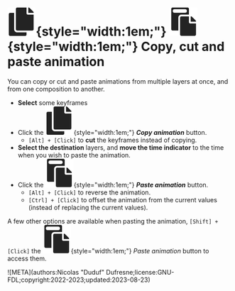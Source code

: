 # ![](../../../img/duik/icons/copy.svg){style="width:1em;"} ![](../../../img/duik/icons/paste.svg){style="width:1em;"} Copy, cut and paste animation

You can copy or cut and paste animations from multiple layers at once, and from one composition to another.

- **Select** some keyframes
- Click the ![](../../../img/duik/icons/copy.svg){style="width:1em;"} ***Copy animation*** button.  
    - `[Alt] + [Click]` to **cut** the keyframes instead of copying.
- **Select the destination** layers, and **move the time indicator** to the time when you wish to paste the animation.
- Click the ![](../../../img/duik/icons/paste.svg){style="width:1em;"} ***Paste animation*** button.  
    - `[Alt] + [Click]` to reverse the animation.
    - `[Ctrl] + [Click]` to offset the animation from the current values (instead of replacing the current values).

A few other options are available when pasting the animation, `[Shift] + [Click]` the ![](../../../img/duik/icons/paste.svg){style="width:1em;"} *Paste animation* button to access them.


![META](authors:Nicolas "Duduf" Dufresne;license:GNU-FDL;copyright:2022-2023;updated:2023-08-23)
